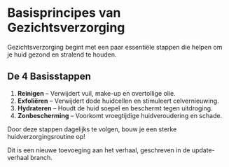 # Basisprincipes van Gezichtsverzorging  

Gezichtsverzorging begint met een paar essentiële stappen die helpen om je huid gezond en stralend te houden.  

## De 4 Basisstappen  
1. **Reinigen** – Verwijdert vuil, make-up en overtollige olie.  
2. **Exfoliëren** – Verwijdert dode huidcellen en stimuleert celvernieuwing.  
3. **Hydrateren** – Houdt de huid soepel en beschermt tegen uitdroging.  
4. **Zonbescherming** – Voorkomt vroegtijdige huidveroudering en schade.  

Door deze stappen dagelijks te volgen, bouw je een sterke huidverzorgingsroutine op!  

Dit is een nieuwe toevoeging aan het verhaal, geschreven in de update-verhaal branch.
